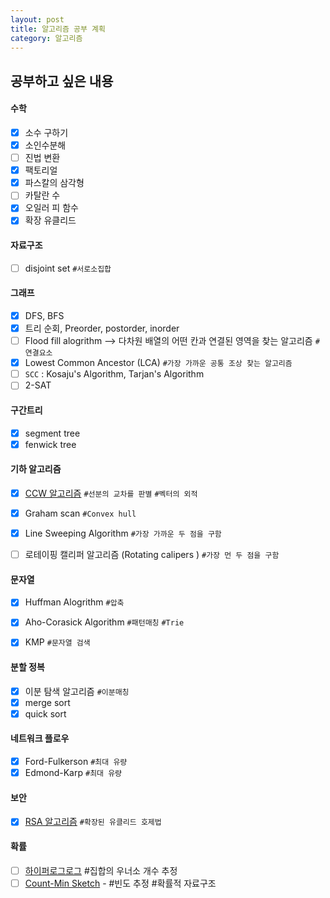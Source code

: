 ```yaml
---
layout: post
title: 알고리즘 공부 계획
category: 알고리즘
---
```


## 공부하고 싶은 내용
#### 수학
- [X] 소수 구하기
- [X] 소인수분해
- [ ] 진법 변환
- [X] 팩토리얼
- [X] 파스칼의 삼각형
- [ ] 카탈란 수 
- [X] 오일러 피 함수
- [X] 확장 유클리드 

#### 자료구조
- [ ] disjoint set `#서로소집합`

#### 그래프
- [X] DFS, BFS
- [X] 트리 순회, Preorder, postorder, inorder
- [ ] Flood fill alogrithm --> 다차원 배열의 어떤 칸과 연결된 영역을 찾는 알고리즘 `#연결요소`
- [X] Lowest Common Ancestor (LCA) `#가장 가까운 공통 조상 찾는 알고리즘`
- [ ] `SCC` : Kosaju's Algorithm, Tarjan's Algorithm 
- [ ] 2-SAT

#### 구간트리
- [X] segment tree
- [X] fenwick tree 

#### 기하 알고리즘
- [X] [CCW 알고리즘](https://rmcodestar.github.io/%EC%95%8C%EA%B3%A0%EB%A6%AC%EC%A6%98/2018/07/29/vector-product/)  `#선분의 교차를 판별` `#벡터의 외적`
- [X] Graham scan `#Convex hull`
- [X] Line Sweeping Algorithm `#가장 가까운 두 점을 구함`
- [ ] 로테이핑 캘리퍼 알고리즘 (Rotating calipers ) `#가장 먼 두 점을 구함`


#### 문자열
- [X] Huffman Alogrithm `#압축`
- [X] Aho-Corasick Algorithm `#패턴매칭` `#Trie`
- [X] KMP `#문자열 검색`


#### 분할 정복
- [X] 이분 탐색 알고리즘 `#이분매칭`
- [X] merge sort
- [X] quick sort

#### 네트워크 플로우
- [X] Ford-Fulkerson `#최대 유량`
- [X] Edmond-Karp `#최대 유량`

#### 보안
- [X] [RSA 알고리즘](https://rmcodestar.github.io/%EC%95%8C%EA%B3%A0%EB%A6%AC%EC%A6%98/2018/06/11/RSA/) `#확장된 유클리드 호제법`


#### 확률
- [ ] [하이퍼로그로그](https://d2.naver.com/helloworld/711301) #집합의 우너소 개수 추정
- [ ] [Count-Min Sketch](https://d2.naver.com/helloworld/799782) - #빈도 추정 #확률적 자료구조
